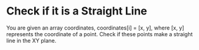 # Check if it is a Straight Line

You are given an array coordinates, coordinates[i] = [x, y], where [x, y] represents the coordinate of a point. Check if these points make a straight line in the XY plane.
